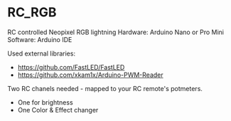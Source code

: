 # RC_RGB
RC controlled Neopixel RGB lightning
Hardware: Arduino Nano or Pro Mini
Software: Arduino IDE

Used external libraries: 
- https://github.com/FastLED/FastLED
- https://github.com/xkam1x/Arduino-PWM-Reader

Two RC chanels needed - mapped to your RC remote's potmeters.
- One for brightness
- One Color & Effect changer
